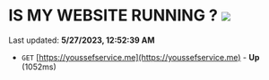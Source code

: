 # IS MY WEBSITE RUNNING ? [![](https://img.shields.io/static/v1?label=Sponsor&message=%E2%9D%A4&logo=GitHub&color=%23fe8e86)](https://github.com/sponsors/<username>)

Last updated: **5/27/2023, 12:52:39 AM**

- `GET` [https://youssefservice.me](https://youssefservice.me) - **Up** (1052ms)
